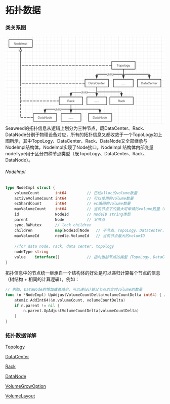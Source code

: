 # 拓扑数据

### 类关系图
<img src="../../../../images/seaweed_tupo.png" alt="seaweed_tupo" style="zoom:50%;" />
Seaweed的拓扑信息从逻辑上划分为三种节点，既DataCenter、Rack、DataNode分别于物理设备对应，所有的拓扑信息又都收敛于一个TopoLogy如上图所示，其中TopoLogy、DataCenter、Rack、DataNode又全部继承与NodeImpl结构体，NodeImpl实现了Node接口。NodeImpl 结构体内部变量nodeType用于区分四种节点类型（既TopoLogy、DataCenter、Rack、DataNode）。

###### NodeImpl

```go
type NodeImpl struct {
	volumeCount       int64			// 已经alloc的volume数量
	activeVolumeCount int64			// 可以使用的volume数量
	ecShardCount      int64			// ec编码的volume数量
	maxVolumeCount    int64			// 当前节点下的最大可申请的volume数量（volume上架时，不同目录配置的总和）
	id                NodeId		// nodeID string类型
	parent            Node			// 父节点
	sync.RWMutex      // lock children	
	children          map[NodeId]Node 	// 子节点，TopoLogy、DataCenter、Rack、DataNode顺序
	maxVolumeId       needle.VolumeId 	// 当前节点最大的volumID

	//for data node, rack, data center, topology
	nodeType string
	value    interface{}			// 指向当前节点的类型（TopoLogy、DataCenter、Rack、DataNode）
}
```

拓扑信息中的节点统一继承自一个结构体的好处是可以递归计算每个节点的信息（树结构 + 相同的计算逻辑），例如：

```go
// 例如, DataNode的增加或者减少，可以递归计算父节点的实时volume的数量
func (n *NodeImpl) UpAdjustVolumeCountDelta(volumeCountDelta int64) { //can be negative
	atomic.AddInt64(&n.volumeCount, volumeCountDelta)
	if n.parent != nil {
		n.parent.UpAdjustVolumeCountDelta(volumeCountDelta)
	}
}
```



### 拓扑数据详解

[Topology](https://github.com/joeylichang/joeylichang.github.io/blob/master/src/seaweed/master/tupo/topology.md)

[DataCenter](https://github.com/joeylichang/joeylichang.github.io/blob/master/src/seaweed/master/tupo/data_center.md)

[Rack](https://github.com/joeylichang/joeylichang.github.io/blob/master/src/seaweed/master/tupo/rack.md)

[DataNode](https://github.com/joeylichang/joeylichang.github.io/blob/master/src/seaweed/master/tupo/data_node.md)

[Collection]:(https://github.com/joeylichang/joeylichang.github.io/blob/master/src/seaweed/master/tupo/collection.md)

[VolumeGrowOption](https://github.com/joeylichang/joeylichang.github.io/blob/master/src/seaweed/master/tupo/volume_grow_option.md)

[VolumeLayout](https://github.com/joeylichang/joeylichang.github.io/blob/master/src/seaweed/master/tupo/volume_layout.md)
